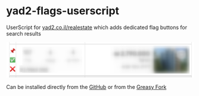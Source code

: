# yad2-flags-userscript
UserScript for [yad2.co.il/realestate](https://www.yad2.co.il/realestate) which adds dedicated flag buttons for search results

![screenshot](screenshots/screenshot_1.png)

Can be installed directly from the [GitHub](https://github.com/yrtimiD/yad2-flags-userscript/raw/main/yad2-flags.user.js) or from the [Greasy Fork](https://greasyfork.org/en/scripts/444053-yad2-flags)
